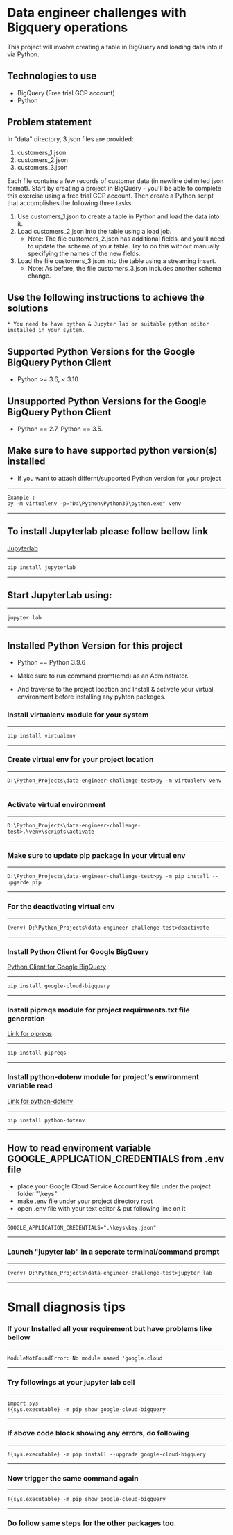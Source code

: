 # Data engineer challenges with Bigquery operations

This project will involve creating a table in BigQuery and loading data into it via Python. 

## Technologies to use

* BigQuery (Free trial GCP account)
* Python

## Problem statement

In "data" directory, 3 json files are provided:

1. customers_1.json
2. customers_2.json
3. customers_3.json

Each file contains a few records of customer data (in newline delimited json format). Start by creating a project in BigQuery - you'll be able to complete this exercise using a free trial GCP account. Then create a Python script that accomplishes the following three tasks:

1. Use customers_1.json to create a table in Python and load the data into it.
2. Load customers_2.json into the table using a load job.
    * Note: The file customers_2.json has additional fields, and you'll need to update the schema of your table. Try to do this without manually specifying the names of the new fields.
3. Load the file customers_3.json into the table using a streaming insert.
    * Note: As before, the file customers_3.json includes another schema change.

## Use the following instructions to achieve the solutions

    * You need to have python & Jupyter lab or suitable python editor installed in your system.

## Supported Python Versions for the Google BigQuery Python Client
* Python >= 3.6, < 3.10

## Unsupported Python Versions for the Google BigQuery Python Client
* Python == 2.7, Python == 3.5.

## Make sure to have supported python version(s) installed 
* If you want to attach differnt/supported Python version for your project
***
    Example : -
    py -m virtualenv -p="D:\Python\Python39\python.exe" venv
*** 

## To install Jupyterlab please follow bellow link
<a href="https://jupyterlab.readthedocs.io/en/stable/getting_started/installation.html" target="_blank">Jupyterlab</a>
***
    pip install jupyterlab
***

## Start JupyterLab using:
***
    jupyter lab
***

## Installed Python Version for this project
* Python == Python 3.9.6

* Make sure to run command promt(cmd) as an Adminstrator.
* And traverse to the project location and Install & activate your virtual environment before installing any pyhton packeges.

### Install virtualenv module for your system
***
    pip install virtualenv
***

### Create virtual env for your project location
***
    D:\Python_Projects\data-engineer-challenge-test>py -m virtualenv venv
***

### Activate virtual environment
***
    D:\Python_Projects\data-engineer-challenge-test>.\venv\scripts\activate
***

### Make sure to update pip package in your virtual env
***
    D:\Python_Projects\data-engineer-challenge-test>py -m pip install --upgarde pip
***

### For the deactivating virtual env
***
    (venv) D:\Python_Projects\data-engineer-challenge-test>deactivate
***

### Install Python Client for Google BigQuery
<a href="https://googleapis.dev/python/bigquery/latest/index.html" target="_blank">Python Client for Google BigQuery</a>
***
    pip install google-cloud-bigquery
***

### Install pipreqs module for project requirments.txt file generation
<a href="https://pypi.org/project/pipreqs/" target="_blank">Link for pipreqs</a>
***
    pip install pipreqs
***

### Install python-dotenv module for project's environment variable read 
<a href="https://pypi.org/project/python-dotenv/" target="_blank">Link for python-dotenv</a>
***
    pip install python-dotenv
***

## How to read enviroment variable GOOGLE_APPLICATION_CREDENTIALS from .env file

* place your Google Cloud Service Account key file under the project folder "\keys"
* make .env file under your project directory root
* open .env file with your text editor & put following line on it 
***
    GOOGLE_APPLICATION_CREDENTIALS=".\keys\key.json"
***

### Launch "jupyter lab" in a seperate terminal/command prompt
***
    (venv) D:\Python_Projects\data-engineer-challenge-test>jupyter lab
***

# Small diagnosis tips
### If your Installed all your requirement but have problems like bellow
***
    ModuleNotFoundError: No module named 'google.cloud'
***

### Try followings at your jupyter lab cell
***
    import sys
    !{sys.executable} -m pip show google-cloud-bigquery
***

### If above code block showing any errors, do following
***
    !{sys.executable} -m pip install --upgrade google-cloud-bigquery
***

### Now trigger the same command again
***
    !{sys.executable} -m pip show google-cloud-bigquery
***

### Do follow same steps for the other packages too.
